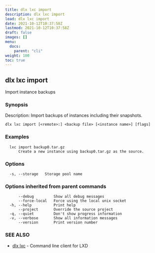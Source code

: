 ```yaml
---
title: dlx lxc import
description: dlx lxc import
lead: dlx lxc import
date: 2021-10-12T10:37:58Z
lastmod: 2021-10-12T10:37:58Z
draft: false
images: []
menu:
  docs:
    parent: "cli"
weight: 100
toc: true
---
```

## dlx lxc import

Import instance backups

### Synopsis

Description:
  Import backups of instances including their snapshots.



```
dlx lxc import [<remote>:] <backup file> [<instance name>] [flags]
```

### Examples

```
  lxc import backup0.tar.gz
      Create a new instance using backup0.tar.gz as the source.
```

### Options

```
  -s, --storage   Storage pool name
```

### Options inherited from parent commands

```
      --debug         Show all debug messages
      --force-local   Force using the local unix socket
  -h, --help          Print help
      --project       Override the source project
  -q, --quiet         Don't show progress information
  -v, --verbose       Show all information messages
      --version       Print version number
```

### SEE ALSO

* [dlx lxc](/docs/cmd/dlx_lxc)	 - Command line client for LXD

